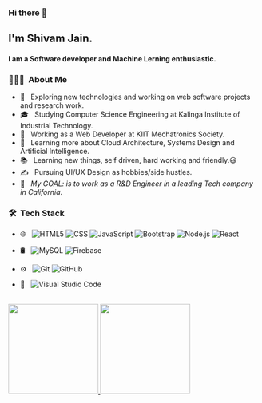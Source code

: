 ### Hi there 👋

<h2>I'm Shivam Jain.</h2>
<h4>I am a Software developer and Machine Lerning enthusiastic.</h4>



<h3> 👨🏻‍💻 &nbsp;About Me </h3>

- 🤔 &nbsp; Exploring new technologies and working on web software projects and research work.
- 🎓 &nbsp; Studying Computer Science Engineering at Kalinga Institute of Industrial Technology.
- 💼 &nbsp; Working as a Web Developer at KIIT Mechatronics Society.
- 🌱 &nbsp; Learning more about Cloud Architecture, Systems Design and Artificial Intelligence.
- 📚 &nbsp; Learning new things, self driven, hard working and friendly.😃
- ✍️ &nbsp; Pursuing UI/UX Design as hobbies/side hustles.
- 🔌 &nbsp; *My GOAL: is to work as a R&D Engineer in a leading Tech company in California*. 

<h3> 🛠 &nbsp;Tech Stack</h3>

- 🌐 &nbsp;
  ![HTML5](https://img.shields.io/badge/-HTML5-333333?style=flat&logo=HTML5)
  ![CSS](https://img.shields.io/badge/-CSS-333333?style=flat&logo=CSS3&logoColor=1572B6)
  ![JavaScript](https://img.shields.io/badge/-JavaScript-333333?style=flat&logo=javascript) 
   ![Bootstrap](https://img.shields.io/badge/-Bootstrap-333333?style=flat&logo=bootstrap&logoColor=563D7C)
  ![Node.js](https://img.shields.io/badge/-Node.js-333333?style=flat&logo=node.js)
  ![React](https://img.shields.io/badge/-React-333333?style=flat&logo=react) 
 
 
- 🛢 &nbsp;
  ![MySQL](https://img.shields.io/badge/-MySQL-333333?style=flat&logo=mysql)
  ![Firebase](https://img.shields.io/badge/-MongoDB-333333?style=flat&logo=mongodb)
- ⚙️ &nbsp;
  ![Git](https://img.shields.io/badge/-Git-333333?style=flat&logo=git)
  ![GitHub](https://img.shields.io/badge/-GitHub-333333?style=flat&logo=github)
- 🔧 &nbsp;
  ![Visual Studio Code](https://img.shields.io/badge/-Visual%20Studio%20Code-333333?style=flat&logo=visual-studio-code&logoColor=007ACC)
  
<br/>


<a href="https://github.com/pparth27743">
  <img height="180em" src="https://github-readme-stats.vercel.app/api?username=shivam228&theme=buefy&show_icons=true" />
  <img height="180em" src="https://github-readme-stats.vercel.app/api/top-langs/?username=shivam228&theme=buefy&layout=compact" />
</a>

<br/>
